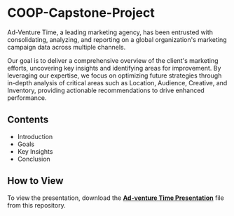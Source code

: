 # COOP-Capstone-Project

Ad-Venture Time, a leading marketing agency, has been entrusted with consolidating, analyzing, and reporting on a global organization's marketing campaign data across multiple channels. 

Our goal is to deliver a comprehensive overview of the client's marketing efforts, uncovering key insights and identifying areas for improvement. By leveraging our expertise, we focus on optimizing future strategies through in-depth analysis of critical areas such as Location, Audience, Creative, and Inventory, providing actionable recommendations to drive enhanced performance.

## Contents
- Introduction
- Goals
- Key Insights
- Conclusion

## How to View
To view the presentation, download the **[Ad-venture Time Presentation](https://github.com/KimbCruz/COOP-Capstone-Project/blob/main/Ad-Venture%20Time%20Capstone%20Presentation.pptx)**
 file from this repository. 
